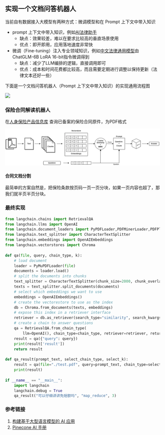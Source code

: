 ## 实现一个文档问答机器人
当前自有数据接入大模型有两种方式：微调模型和在 Prompt 上下文中带入知识

- prompt 上下文中带入知识，例如[AI法律助手](https://github.com/lvwzhen/law-cn-ai)
  - 缺点：效果较差，难以在要求比较高的垂直场景使用
  - 优点：即开即用，应用落地速度非常快
- 微调（Fine-tuning）注入专业领域知识，例如[中文法律通用模型](https://github.com/LiuHC0428/LAW-GPT)由ChatGLM-6B LoRA 16-bit指令微调得到
  - 缺点：减少了LLM编排的逻辑，直接调用即可
  - 优点：成本和时间花费都比较高，而且需要定期进行调整以保持更新（法律文本还好一些）

下面是一个文档问答机器人（Prompt 上下文中带入知识）的实现通用流程图

![](https://mermaid.ink/img/pako:eNqlVE1v00AQ_Sur5WJLm4iktyBVStpwIb0AJ2IOrneduLXXJnaaRFGkSrQ0Ra0aVAgSJIVWreiBEsSHBP0Qf6ZeJ_-CtTcJrZIDhT15Zp7fezuj2TrUbExgChZKqlMEufsKdcuLIgjOdtnemr_VZq8-s-1PCgX8pBN5zV1BpKoRE7lPTFS1zMfDUjJfs0y05NqUZwjFV7gG3b2pdJlE3sE6stTSMrYrFGFbqyKv6sXj8SFrJplfcgrIoYUruZm85cygiroicpGWQidFQCwWA_7z9_2LC_-wPXh6PNL-W1xaYu0N1vkoYlmhkyD-7yxI87t6NZNMIQG6YZqpW7qu8YOA65XsZRLGt_kZxbGKgb1iKulU73DRyI4Q9pvP_M0vkUZm6MXvvpZHctdANxbKREJZa5FgbNCC63_f8tePwuQsyNb91ovBxo64hH-62xhpTuBvrKvQOUnq904uf26GI3h31O8dyPJ1M2Mvs2AuIQmMcCRPGPkPHwkx-og4ePvj8vycrX5grU7w7SDqQxaMJzsV8w-aWU4MHtoOuCdWrCMaPi9xbn_9a_Bm7c-ceYXttILDU3a8z7q_OI51VoOzpkj2e9uh-1xuIezTXUkSxeDkJdtvyrxPEEGLlCzVwHzF6-HyKNArEosoMMU_MdHVsukpUKENDlXLnv2gRjWY0lXTJQiWHax6ZN5Q-RJb4yzBhmeXFsS7ET0fCDoqfWTbI0zjN6Pg644?type=png)




### 保险合同解读机器人
在[人身保险产品信息库](https://www.iachina.cn/art/2017/6/29/art_71_45682.html) 查询已备案的保险合同原件，为PDF格式

![pdf-qabot](../images/pdf-qabot.webp)

#### 合同文档分割
最简单的方案自然是，把保险条款按页码一页一页分块，如果一页内容也超了，那我们就半页半页分块。

### 最终实现

```python
from langchain.chains import RetrievalQA
from langchain.llms import OpenAI
from langchain.document_loaders import PyPDFLoader,PDFMinerLoader,PDFPlumberLoader,PyMuPDFLoader
from langchain.text_splitter import CharacterTextSplitter
from langchain.embeddings import OpenAIEmbeddings
from langchain.vectorstores import Chroma

def qa(file, query, chain_type, k):
    # load document
    loader = PyMuPDFLoader(file)
    documents = loader.load()
    # split the documents into chunks
    text_splitter = CharacterTextSplitter(chunk_size=2000, chunk_overlap=0)
    texts = text_splitter.split_documents(documents)
    # select which embeddings we want to use
    embeddings = OpenAIEmbeddings()
    # create the vectorestore to use as the index
    db = Chroma.from_documents(texts, embeddings)
    # expose this index in a retriever interface
    retriever = db.as_retriever(search_type="similarity", search_kwargs={"k": k})
    # create a chain to answer questions 
    qa = RetrievalQA.from_chain_type(
        llm=OpenAI(), chain_type=chain_type, retriever=retriever, return_source_documents=True)
    result = qa({"query": query})
    print(result['result'])
    return result

def qa_result(prompt_text, select_chain_type, select_k):
    result = qa(file="./test.pdf", query=prompt_text, chain_type=select_chain_type, k=select_k)
    print(result)

if __name__ == "__main__":
    import langchain
    langchain.debug = True
    qa_result("可以仔细讲讲免赔额吗", "map_reduce", 3)
```

### 参考链接
1. [构建基于大型语言模型的 AI 应用](https://medium.com/mlearning-ai/building-large-language-model-powered-ai-applications-96780d67c64a)
2. [Pinecone AI 手册](https://www.pinecone.io/learn/langchain-intro/)